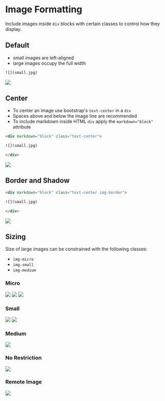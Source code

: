 # Image Formatting

Include images inside `div` blocks with certain classes to control how they display.

## Default

* small images are left-aligned
* large images occupy the full width

```html
![](small.jpg)
```

![](small.jpg)

## Center

* To center an image use bootstrap's `text-center` in a `div`
* Spaces above and below the image line are recommended
* To include markdown inside HTML `div` apply the `markdown="block"` attribute

```html
<div markdown="block" class="text-center">

![](small.jpg)

</div>
```

<div markdown="block" class="text-center">

![](small.jpg)

</div>

## Border and Shadow

```html
<div markdown="block" class="text-center img-border">

![](small.jpg)

</div>
```

<div markdown="block" class="text-center img-border">

![](small.jpg)

</div>

## Sizing

Size of large images can be constrained with the following classes:

* `img-micro`
* `img-small`
* `img-medium`

### Micro

<div markdown="block" class="text-center img-border img-micro">

![](large.jpg)
![](large.jpg)
![](large.jpg)

</div>

### Small

<div markdown="block" class="text-center img-border img-small">

![](large.jpg)
![](large.jpg)

</div>

### Medium

<div markdown="block" class="text-center img-border img-medium">

![](large.jpg)

</div>

### No Restriction

<div markdown="block" class="text-center img-border">

![](large.jpg)

</div>

### Remote Image

<div markdown="block" class="text-center img-border">

![](https://mods.org/wp-content/uploads/2017/02/test-image.png)

</div>